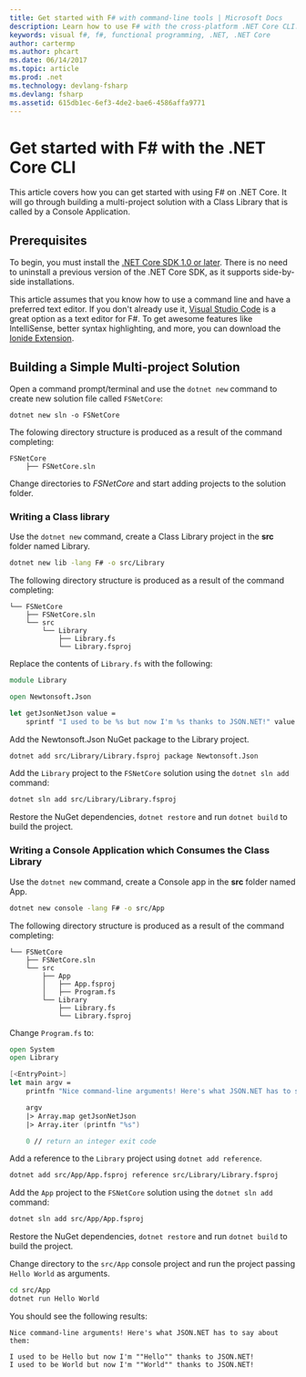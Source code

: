 ```yaml
---
title: Get started with F# with command-line tools | Microsoft Docs
description: Learn how to use F# with the cross-platform .NET Core CLI.
keywords: visual f#, f#, functional programming, .NET, .NET Core
author: cartermp
ms.author: phcart
ms.date: 06/14/2017
ms.topic: article
ms.prod: .net
ms.technology: devlang-fsharp
ms.devlang: fsharp
ms.assetid: 615db1ec-6ef3-4de2-bae6-4586affa9771
---
```


# Get started with F# with the .NET Core CLI

This article covers how you can get started with using F# on .NET Core. It will go through building a multi-project solution with a Class Library that is called by a Console Application.

## Prerequisites

To begin, you must install the [.NET Core SDK 1.0 or later](https://dot.net/core). There is no need to uninstall a previous version of the .NET Core SDK, as it supports side-by-side installations.

This article assumes that you know how to use a command line and have a preferred text editor. If you don't already use it, [Visual Studio Code](https://code.visualstudio.com) is a great option as a text editor for F#. To get awesome features like IntelliSense, better syntax highlighting, and more, you can download the [Ionide Extension](https://marketplace.visualstudio.com/items?itemName=Ionide.Ionide-fsharp).

## Building a Simple Multi-project Solution

Open a command prompt/terminal and use the `dotnet new` command to create new solution file called `FSNetCore`:

```
dotnet new sln -o FSNetCore
```

The folowing directory structure is produced as a result of the command completing:

```
FSNetCore
    ├── FSNetCore.sln
```

Change directories to *FSNetCore* and start adding projects to the solution folder.
 
### Writing a Class library

Use the `dotnet new` command, create a Class Library project in the **src** folder named Library. 

```bash
dotnet new lib -lang F# -o src/Library 
```

The following directory structure is produced as a result of the command completing:

```
└── FSNetCore
    ├── FSNetCore.sln
    └── src
        └── Library
            ├── Library.fs
            └── Library.fsproj
```

Replace the contents of `Library.fs` with the following:

```fsharp
module Library

open Newtonsoft.Json

let getJsonNetJson value = 
    sprintf "I used to be %s but now I'm %s thanks to JSON.NET!" value  (JsonConvert.SerializeObject(value))
```

Add the Newtonsoft.Json NuGet package to the Library project.

```bash
dotnet add src/Library/Library.fsproj package Newtonsoft.Json
```

Add the `Library` project to the `FSNetCore` solution using the `dotnet sln add` command:

```bash
dotnet sln add src/Library/Library.fsproj
```

Restore the NuGet dependencies, `dotnet restore` and run `dotnet build` to build the project.

### Writing a Console Application which Consumes the Class Library

Use the `dotnet new` command, create a Console app in the **src** folder named App. 

```bash
dotnet new console -lang F# -o src/App 
```

The following directory structure is produced as a result of the command completing:

```
└── FSNetCore
    ├── FSNetCore.sln
    └── src
        ├── App
        │   ├── App.fsproj
        │   ├── Program.fs
        └── Library
            ├── Library.fs
            └── Library.fsproj
```

Change `Program.fs` to:

```fsharp
open System
open Library

[<EntryPoint>]
let main argv = 
    printfn "Nice command-line arguments! Here's what JSON.NET has to say about them:"

    argv
    |> Array.map getJsonNetJson
    |> Array.iter (printfn "%s")

    0 // return an integer exit code
```

Add a reference to the `Library` project using `dotnet add reference`.

```bash
dotnet add src/App/App.fsproj reference src/Library/Library.fsproj
```

Add the `App` project to the `FSNetCore` solution using the `dotnet sln add` command:

```bash
dotnet sln add src/App/App.fsproj
```

Restore the NuGet dependencies, `dotnet restore` and run `dotnet build` to build the project.

Change directory to the `src/App` console project and run the project passing `Hello World` as arguments.

```bash
cd src/App
dotnet run Hello World
``` 

You should see the following results:

```
Nice command-line arguments! Here's what JSON.NET has to say about them:

I used to be Hello but now I'm ""Hello"" thanks to JSON.NET!
I used to be World but now I'm ""World"" thanks to JSON.NET!
```
